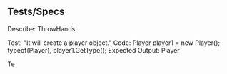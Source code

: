 ## Tests/Specs

Describe: ThrowHands

Test: "It will create a player object."
Code: Player player1 = new Player();
      typeof(Player), player1.GetType();
Expected Output: Player

Te